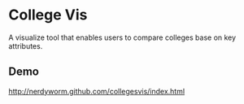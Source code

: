 # College Vis

A visualize tool that enables users to compare colleges base on key attributes.

## Demo

http://nerdyworm.github.com/collegesvis/index.html
